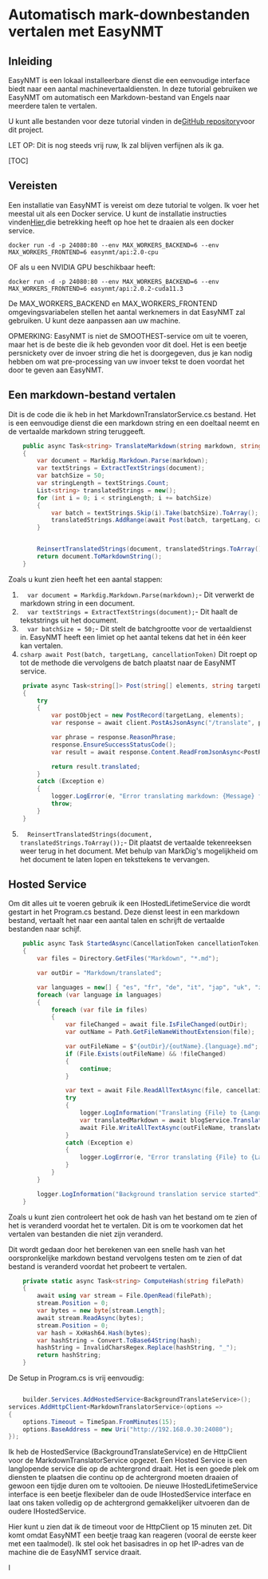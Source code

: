 # Automatisch mark-downbestanden vertalen met EasyNMT

## Inleiding

EasyNMT is een lokaal installeerbare dienst die een eenvoudige interface biedt naar een aantal machinevertaaldiensten. In deze tutorial gebruiken we EasyNMT om automatisch een Markdown-bestand van Engels naar meerdere talen te vertalen.

U kunt alle bestanden voor deze tutorial vinden in de[GitHub repository](https://github.com/scottgal/mostlylucidweb/tree/main/Mostlylucid/MarkdownTranslator)voor dit project.

LET OP: Dit is nog steeds vrij ruw, Ik zal blijven verfijnen als ik ga.

[TOC]

## Vereisten

Een installatie van EasyNMT is vereist om deze tutorial te volgen. Ik voer het meestal uit als een Docker service. U kunt de installatie instructies vinden[Hier.](https://github.com/UKPLab/EasyNMT/blob/main/docker/README.md)die betrekking heeft op hoe het te draaien als een docker service.

```shell
docker run -d -p 24080:80 --env MAX_WORKERS_BACKEND=6 --env MAX_WORKERS_FRONTEND=6 easynmt/api:2.0-cpu
```

OF als u een NVIDIA GPU beschikbaar heeft:

```shell
docker run -d -p 24080:80 --env MAX_WORKERS_BACKEND=6 --env MAX_WORKERS_FRONTEND=6 easynmt/api:2.0.2-cuda11.3
```

De MAX_WORKERS_BACKEND en MAX_WORKERS_FRONTEND omgevingsvariabelen stellen het aantal werknemers in dat EasyNMT zal gebruiken. U kunt deze aanpassen aan uw machine.

OPMERKING: EasyNMT is niet de SMOOTHEST-service om uit te voeren, maar het is de beste die ik heb gevonden voor dit doel. Het is een beetje persnickety over de invoer string die het is doorgegeven, dus je kan nodig hebben om wat pre-processing van uw invoer tekst te doen voordat het door te geven aan EasyNMT.

## Een markdown-bestand vertalen

Dit is de code die ik heb in het MarkdownTranslatorService.cs bestand. Het is een eenvoudige dienst die een markdown string en een doeltaal neemt en de vertaalde markdown string teruggeeft.

```csharp
    public async Task<string> TranslateMarkdown(string markdown, string targetLang, CancellationToken cancellationToken)
    {
        var document = Markdig.Markdown.Parse(markdown);
        var textStrings = ExtractTextStrings(document);
        var batchSize = 50;
        var stringLength = textStrings.Count;
        List<string> translatedStrings = new();
        for (int i = 0; i < stringLength; i += batchSize)
        {
            var batch = textStrings.Skip(i).Take(batchSize).ToArray();
            translatedStrings.AddRange(await Post(batch, targetLang, cancellationToken));
        }


        ReinsertTranslatedStrings(document, translatedStrings.ToArray());
        return document.ToMarkdownString();
    }
```

Zoals u kunt zien heeft het een aantal stappen:

1. `  var document = Markdig.Markdown.Parse(markdown);`- Dit verwerkt de markdown string in een document.
2. `  var textStrings = ExtractTextStrings(document);`- Dit haalt de tekststrings uit het document.
3. `  var batchSize = 50;`- Dit stelt de batchgrootte voor de vertaaldienst in. EasyNMT heeft een limiet op het aantal tekens dat het in één keer kan vertalen.
4. `csharp await Post(batch, targetLang, cancellationToken)`
   Dit roept op tot de methode die vervolgens de batch plaatst naar de EasyNMT service.

```csharp
    private async Task<string[]> Post(string[] elements, string targetLang, CancellationToken cancellationToken)
    {
        try
        {
            var postObject = new PostRecord(targetLang, elements);
            var response = await client.PostAsJsonAsync("/translate", postObject, cancellationToken);

            var phrase = response.ReasonPhrase;
            response.EnsureSuccessStatusCode();
            var result = await response.Content.ReadFromJsonAsync<PostResponse>(cancellationToken: cancellationToken);

            return result.translated;
        }
        catch (Exception e)
        {
            logger.LogError(e, "Error translating markdown: {Message} for strings {Strings}", e.Message, string.Concat( elements, Environment.NewLine));
            throw;
        }
    }
```

5. `  ReinsertTranslatedStrings(document, translatedStrings.ToArray());`- Dit plaatst de vertaalde tekenreeksen weer terug in het document. Met behulp van MarkDig's mogelijkheid om het document te laten lopen en teksttekens te vervangen.

## Hosted Service

Om dit alles uit te voeren gebruik ik een IHostedLifetimeService die wordt gestart in het Program.cs bestand. Deze dienst leest in een markdown bestand, vertaalt het naar een aantal talen en schrijft de vertaalde bestanden naar schijf.

```csharp
    public async Task StartedAsync(CancellationToken cancellationToken)
    {
        var files = Directory.GetFiles("Markdown", "*.md");

        var outDir = "Markdown/translated";

        var languages = new[] { "es", "fr", "de", "it", "jap", "uk", "zh" };
        foreach (var language in languages)
        {
            foreach (var file in files)
            {
                var fileChanged = await file.IsFileChanged(outDir);
                var outName = Path.GetFileNameWithoutExtension(file);

                var outFileName = $"{outDir}/{outName}.{language}.md";
                if (File.Exists(outFileName) && !fileChanged)
                {
                    continue;
                }

                var text = await File.ReadAllTextAsync(file, cancellationToken);
                try
                {
                    logger.LogInformation("Translating {File} to {Language}", file, language);
                    var translatedMarkdown = await blogService.TranslateMarkdown(text, language, cancellationToken);
                    await File.WriteAllTextAsync(outFileName, translatedMarkdown, cancellationToken);
                }
                catch (Exception e)
                {
                    logger.LogError(e, "Error translating {File} to {Language}", file, language);
                }
            }
        }

        logger.LogInformation("Background translation service started");
    }
```

Zoals u kunt zien controleert het ook de hash van het bestand om te zien of het is veranderd voordat het te vertalen. Dit is om te voorkomen dat het vertalen van bestanden die niet zijn veranderd.

Dit wordt gedaan door het berekenen van een snelle hash van het oorspronkelijke markdown bestand vervolgens testen om te zien of dat bestand is veranderd voordat het probeert te vertalen.

```csharp
    private static async Task<string> ComputeHash(string filePath)
    {
        await using var stream = File.OpenRead(filePath);
        stream.Position = 0;
        var bytes = new byte[stream.Length];
        await stream.ReadAsync(bytes);
        stream.Position = 0;
        var hash = XxHash64.Hash(bytes);
        var hashString = Convert.ToBase64String(hash);
        hashString = InvalidCharsRegex.Replace(hashString, "_");
        return hashString;
    }
```

De Setup in Program.cs is vrij eenvoudig:

```csharp

    builder.Services.AddHostedService<BackgroundTranslateService>();
services.AddHttpClient<MarkdownTranslatorService>(options =>
{
    options.Timeout = TimeSpan.FromMinutes(15);
    options.BaseAddress = new Uri("http://192.168.0.30:24080");
});
```

Ik heb de HostedService (BackgroundTranslateService) en de HttpClient voor de MarkdownTranslatorService opgezet.
Een Hosted Service is een langlopende service die op de achtergrond draait. Het is een goede plek om diensten te plaatsen die continu op de achtergrond moeten draaien of gewoon een tijdje duren om te voltooien. De nieuwe IHostedLifetimeService interface is een beetje flexibeler dan de oude IHostedService interface en laat ons taken volledig op de achtergrond gemakkelijker uitvoeren dan de oudere IHostedService.

Hier kunt u zien dat ik de timeout voor de HttpClient op 15 minuten zet. Dit komt omdat EasyNMT een beetje traag kan reageren (vooral de eerste keer met een taalmodel). Ik stel ook het basisadres in op het IP-adres van de machine die de EasyNMT service draait.

I